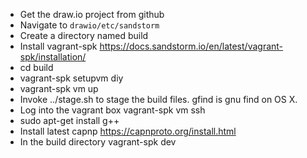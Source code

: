 - Get the draw.io project from github
- Navigate to `drawio/etc/sandstorm`
- Create a directory named build
- Install vagrant-spk https://docs.sandstorm.io/en/latest/vagrant-spk/installation/
- cd build
- vagrant-spk setupvm diy
- vagrant-spk vm up
- Invoke ../stage.sh to stage the build files. gfind is gnu find on OS X.
- Log into the vagrant box vagrant-spk vm ssh
- sudo apt-get install g++
- Install latest capnp https://capnproto.org/install.html
- In the build directory vagrant-spk dev
